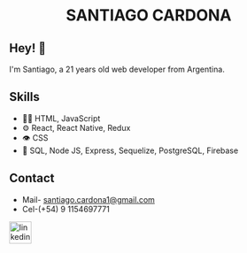 <h1 align="center">
 SANTIAGO CARDONA
</h1>

## Hey! 👋
I'm Santiago, a 21 years old web developer from Argentina.


## Skills
- 👨‍💻 HTML, JavaScript
- ⚙️ React, React Native, Redux
- 👁️ CSS
- 💽 SQL, Node JS, Express, Sequelize, PostgreSQL, Firebase 

## Contact
- Mail- santiago.cardona1@gmail.com
- Cel-(+54) 9 1154697771

[<img src='https://cdn.jsdelivr.net/npm/simple-icons@3.0.1/icons/linkedin.svg' alt='linkedin' height='40'>](https://www.linkedin.com/in/santiagocardona-dev/)
